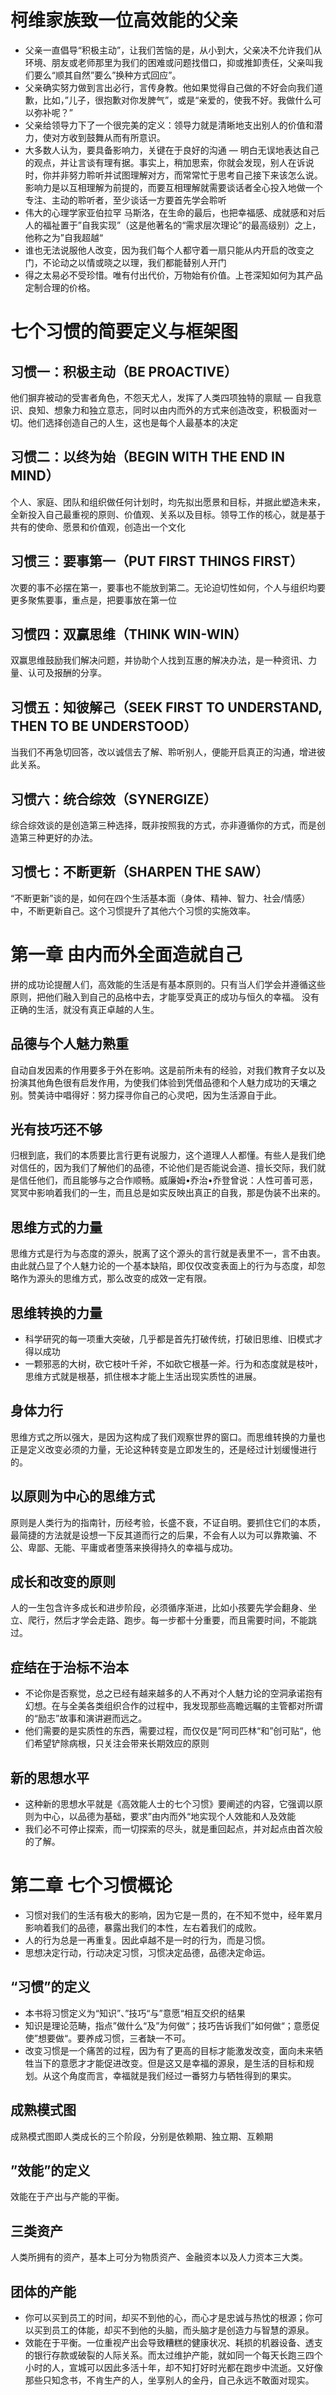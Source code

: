 
# 柯维家族致一位高效能的父亲
- 父亲一直倡导“积极主动”，让我们苦恼的是，从小到大，父亲决不允许我们从环境、朋友或老师那里为我们的困难或问题找借口，抑或推卸责任，父亲叫我们要么“顺其自然”要么”换种方式回应”。
- 父亲确实努力做到言出必行，言传身教。他如果觉得自己做的不好会向我们道歉，比如，”儿子，很抱歉对你发脾气”，或是“亲爱的，使我不好。我做什么可以弥补呢？”
- 父亲给领导力下了一个很完美的定义：领导力就是清晰地支出别人的价值和潜力，使对方收到鼓舞从而有所意识。
- 大多数人认为，要具备影响力，关键在于良好的沟通 — 明白无误地表达自己的观点，并让言谈有理有据。事实上，稍加思索，你就会发现，别人在诉说时，你并非努力聆听并试图理解对方，而常常忙于思考自己接下来该怎么说。影响力是以互相理解为前提的，而要互相理解就需要谈话者全心投入地做一个专注、主动的聆听者，至少谈话一方要首先学会聆听
- 伟大的心理学家亚伯拉罕 马斯洛，在生命的最后，也把幸福感、成就感和对后人的福祉置于”自我实现”（这是他著名的“需求层次理论”的最高级别）之上，他称之为”自我超越“
- 谁也无法说服他人改变，因为我们每个人都守着一扇只能从内开启的改变之门，不论动之以情或晓之以理，我们都能替别人开门
- 得之太易必不受珍惜。唯有付出代价，万物始有价值。上苍深知如何为其产品定制合理的价格。

# 七个习惯的简要定义与框架图

## 习惯一：积极主动（BE PROACTIVE）
他们摒弃被动的受害者角色，不怨天尤人，发挥了人类四项独特的禀赋 — 自我意识、良知、想象力和独立意志，同时以由内而外的方式来创造改变，积极面对一切。他们选择创造自己的人生，这也是每个人最基本的决定

## 习惯二：以终为始（BEGIN WITH THE END IN MIND）
个人、家庭、团队和组织做任何计划时，均先拟出愿景和目标，并据此塑造未来，全新投入自己最重视的原则、价值观、关系以及目标。领导工作的核心，就是基于共有的使命、愿景和价值观，创造出一个文化

## 习惯三：要事第一（PUT FIRST THINGS FIRST）
次要的事不必摆在第一，要事也不能放到第二。无论迫切性如何，个人与组织均要更多聚焦要事，重点是，把要事放在第一位

## 习惯四：双赢思维（THINK WIN-WIN）
双赢思维鼓励我们解决问题，并协助个人找到互惠的解决办法，是一种资讯、力量、认可及报酬的分享。

## 习惯五：知彼解己（SEEK FIRST TO UNDERSTAND, THEN TO BE UNDERSTOOD）
当我们不再急切回答，改以诚信去了解、聆听别人，便能开启真正的沟通，增进彼此关系。

## 习惯六：统合综效（SYNERGIZE）
综合综效谈的是创造第三种选择，既非按照我的方式，亦非遵循你的方式，而是创造第三种更好的办法。

## 习惯七：不断更新（SHARPEN THE SAW）
“不断更新”谈的是，如何在四个生活基本面（身体、精神、智力、社会/情感）中，不断更新自己。这个习惯提升了其他六个习惯的实施效率。

# 第一章 由内而外全面造就自己
拼的成功论提醒人们，高效能的生活是有基本原则的。只有当人们学会并遵循这些原则，把他们融入到自己的品格中去，才能享受真正的成功与恒久的幸福。
没有正确的生活，就没有真正卓越的人生。

## 品德与个人魅力熟重
自动自发因素的作用要多于外在影响。这是前所未有的经验，对我们教育子女以及扮演其他角色很有启发作用，为使我们体验到凭借品德和个人魅力成功的天壤之别。赞美诗中唱得好：努力探寻你自己的心灵吧，因为生活源自于此。

## 光有技巧还不够
归根到底，我们的本质要比言行更有说服力，这个道理人人都懂。有些人是我们绝对信任的，因为我们了解他们的品德，不论他们是否能说会道、擅长交际，我们就是信任他们，而且能够与之合作顺畅。威廉姆•乔治•乔登曾说：人性可善可恶，冥冥中影响着我们的一生，而且总是如实反映出真正的自我，那是伪装不出来的。

## 思维方式的力量
思维方式是行为与态度的源头，脱离了这个源头的言行就是表里不一，言不由衷。由此就凸显了个人魅力论的一个基本缺陷，即仅仅改变表面上的行为与态度，却忽略作为源头的思维方式，那么改变的成效一定有限。

## 思维转换的力量
- 科学研究的每一项重大突破，几乎都是首先打破传统，打破旧思维、旧模式才得以成功
- 一颗邪恶的大树，砍它枝叶千斧，不如砍它根基一斧。行为和态度就是枝叶，思维方式就是根基，抓住根本才能上生活出现实质性的进展。

## 身体力行
思维方式之所以强大，是因为这构成了我们观察世界的窗口。而思维转换的力量也正是定义改变必须的力量，无论这种转变是立即发生的，还是经过计划缓慢进行的。

## 以原则为中心的思维方式
原则是人类行为的指南针，历经考验，长盛不衰，不证自明。要抓住它们的本质，最简捷的方法就是设想一下反其道而行之的后果，不会有人以为可以靠欺骗、不公、卑鄙、无能、平庸或者堕落来换得持久的幸福与成功。

## 成长和改变的原则
人的一生包含许多成长和进步阶段，必须循序渐进，比如小孩要先学会翻身、坐立、爬行，然后才学会走路、跑步。每一步都十分重要，而且需要时间，不能跳过。

## 症结在于治标不治本
- 不论你是否察觉，总之已经有越来越多的人不再对个人魅力论的空洞承诺抱有幻想。在与全美各类组织合作的过程中，我发现那些高瞻远瞩的主管都对所谓的“励志”故事和演讲避而远之。
- 他们需要的是实质性的东西，需要过程，而仅仅是”阿司匹林“和”创可贴“，他们希望铲除病根，只关注会带来长期效应的原则

## 新的思想水平
- 这种新的思想水平就是《高效能人士的七个习惯》要阐述的内容，它强调以原则为中心，以品德为基础，要求”由内而外“地实现个人效能和人及效能
- 我们必不可停止探索，而一切探索的尽头，就是重回起点，并对起点由首次般的了解。

# 第二章 七个习惯概论
- 习惯对我们的生活有极大的影响，因为它是一贯的，在不知不觉中，经年累月影响着我们的品德，暴露出我们的本性，左右着我们的成败。
- 人的行为总是一再重复。因此卓越不是一时的行为，而是习惯。
- 思想决定行动，行动决定习惯，习惯决定品德，品德决定命运。

## “习惯”的定义
- 本书将习惯定义为“知识”、”技巧“与”意愿“相互交织的结果
- 知识是理论范畴，指点”做什么“及”为何做“；技巧告诉我们”如何做“；意愿促使”想要做“。要养成习惯，三者缺一不可。
- 改变习惯是一个痛苦的过程，因为有了更高的目标才能激发改变，面向未来牺牲当下的意愿才才能促进改变。但是这又是幸福的源泉，是生活的目标和规划。从这个角度而言，幸福就是我们经过一番努力与牺牲得到的果实。

## 成熟模式图
成熟模式图即人类成长的三个阶段，分别是依赖期、独立期、互赖期

## ”效能”的定义
效能在于产出与产能的平衡。

## 三类资产
人类所拥有的资产，基本上可分为物质资产、金融资本以及人力资本三大类。

## 团体的产能
- 你可以买到员工的时间，却买不到他的心，而心才是忠诚与热忱的根源；你可以买到员工的体能，却买不到他的头脑，而头脑才是创造力与智慧的源泉。
- 效能在于平衡。一位重视产出会导致糟糕的健康状况、耗损的机器设备、透支的银行存款或破裂的人际关系。而太过维护产能，就如同一个每天长跑三四个小时的人，宣城可以因此多活十年，却不知打好时光都在跑步中流逝。又好像那些只知念书，不肯生产的人，坐享别人的金丹，自己永远不敢面对现实。

